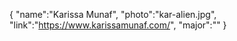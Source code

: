 {
  "name":"Karissa Munaf",
  "photo":"kar-alien.jpg",
  "link":"https://www.karissamunaf.com/",
  "major":""
}
